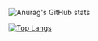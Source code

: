<!--
**xxxx-jeung/xxxx-jeung** is a ✨ _special_ ✨ repository because its `README.md` (this file) appears on your GitHub profile.

Here are some ideas to get you started:

- 🔭 I’m currently working on ...
- 🌱 I’m currently learning ...
- 👯 I’m looking to collaborate on ...
- 🤔 I’m looking for help with ...
- 💬 Ask me about ...
- 📫 How to reach me: ...a
- 😄 Pronouns: ...
- ⚡ Fun fact: ...
-->

![Anurag's GitHub stats](https://github-readme-stats.vercel.app/api?username=xxxx-jeung&show_icons=true&bg_color=00000000&locale=kr)

[![Top Langs](https://github-readme-stats.vercel.app/api/top-langs/?username=xxxx-jeung&layout=compact)](https://github.com/anuraghazra/github-readme-stats)
